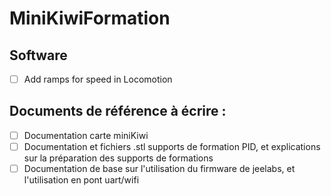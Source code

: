 # MiniKiwiFormation

## Software
- [ ] Add ramps for speed in Locomotion

## Documents de référence à écrire :
- [ ] Documentation carte miniKiwi
- [ ] Documentation et fichiers .stl supports de formation PID, et explications sur la préparation des supports de formations
- [ ] Documentation de base sur l'utilisation du firmware de jeelabs, et l'utilisation en pont uart/wifi
